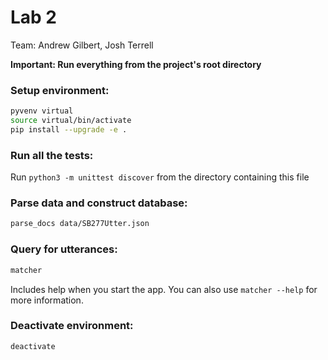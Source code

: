 # Lab 2

Team: Andrew Gilbert, Josh Terrell

**Important: Run everything from the project's root directory**

### Setup environment:
```bash
pyvenv virtual
source virtual/bin/activate
pip install --upgrade -e .
```

### Run all the tests:
Run `python3 -m unittest discover` from the directory containing this file

### Parse data and construct database:
```bash
parse_docs data/SB277Utter.json
```

### Query for utterances:
```bash
matcher
```

Includes help when you start the app. You can also use `matcher --help` for more information.

### Deactivate environment:
```bash
deactivate
```
